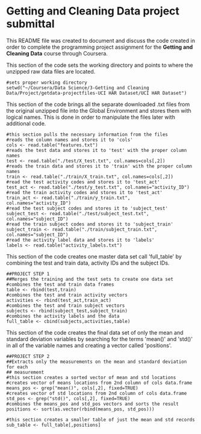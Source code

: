 Getting and Cleaning Data project submittal
=================

This README file was created to document and discuss the code created in order to complete the programming project assignment for the **Getting and Cleaning Data** course through Coursera.

This section of the code sets the working directory and points to where the unzipped raw data files are located.

```
#sets proper working directory
setwd("~/Coursera/Data Science/3-Getting and Cleaning Data/Project/getdata-projectfiles-UCI HAR Dataset/UCI HAR Dataset")
```

This section of the code brings all the separate downloaded .txt files from the original unzipped file into the Global Environment and stores them with logical names. This is done in order to manipulate the files later with additional code.
```
#this section pulls the necessary information from the files
#reads the column names and stores it to 'cols'
cols <- read.table("features.txt")
#reads the test data and stores it to 'test' with the proper column names
test <- read.table("./test/X_test.txt", col.names=cols[,2])
#reads the train data and stores it to 'train' with the proper column names
train <- read.table("./train/X_train.txt", col.names=cols[,2])
#read the test activity codes and stores it to 'test_act'
test_act <- read.table("./test/y_test.txt", col.names="activity_ID")
#read the train activity codes and stores it to 'test_act'
train_act <- read.table("./train/y_train.txt", col.names="activity_ID")
#read the test subject codes and stores it to 'subject_test'
subject_test <- read.table("./test/subject_test.txt", col.names="subject_ID")
#read the train subject codes and stores it to 'subject_train'
subject_train <- read.table("./train/subject_train.txt", col.names="subject_ID")
#read the activity label data and stores it to 'labels'
labels <- read.table("activity_labels.txt")
```

This section of the code creates one master data set call 'full_table' by combining the test and train data, activity IDs and the subject IDs.
```
##PROJECT STEP 1
##Merges the training and the test sets to create one data set
#combines the test and train data frames
table <- rbind(test,train)
#combines the test and train activity vectors
activities <- rbind(test_act,train_act)
#combines the test and train subject vectors
subjects <- rbind(subject_test,subject_train)
#combines the activity labels and the data
full_table <- cbind(subjects,activities,table)
```

This section of the code creates the final data set of only the mean and standard deviation variables by searching for the terms 'mean()' and 'std()' in all of the variable names and creating a vector called 'positions'.
```
##PROJECT STEP 2
##Extracts only the measurements on the mean and standard deviation for each
## measurement
#this section creates a sorted vector of mean and std locations
#creates vector of means locations from 2nd column of cols data.frame
means_pos <- grep("mean()", cols[,2], fixed=TRUE)
#creates vector of std locations from 2nd column of cols data.frame
std_pos <- grep("std()", cols[,2], fixed=TRUE)
#combines the means_pos and std_pos vectors and sorts the result
positions <- sort(as.vector(rbind(means_pos, std_pos)))

#this section creates a smaller table of just the mean and std records
sub_table <- full_table[,positions]
```